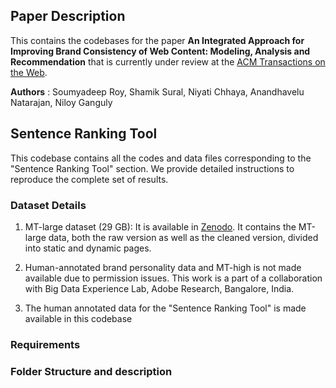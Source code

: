 ## Paper Description
This contains the codebases for the paper **An Integrated Approach for Improving Brand
Consistency of Web Content: Modeling, Analysis and Recommendation** that is currently under review at the [ACM Transactions on the Web](https://dl.acm.org/journal/tweb).

**Authors** :  Soumyadeep Roy, Shamik Sural, Niyati Chhaya, Anandhavelu Natarajan, Niloy Ganguly

## Sentence Ranking Tool
This codebase contains all the codes and data files corresponding to the "Sentence Ranking Tool" section. We provide detailed instructions to reproduce the complete set of results.

### Dataset Details
1. MT-large dataset (29 GB): It is available in [Zenodo](https://zenodo.org/record/3565079). It contains the MT-large data, both the raw version as well as the cleaned version, divided into static and dynamic pages.

2. Human-annotated brand personality data and MT-high is not made available due to permission issues. This work is a part of a collaboration with Big Data Experience Lab, Adobe Research, Bangalore, India.

3. The human annotated data for the "Sentence Ranking Tool" is made available in this codebase

### Requirements


### Folder Structure and description
